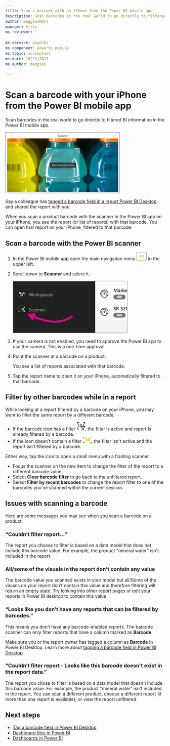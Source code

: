 ```yaml
---
title: Scan a barcode with an iPhone from the Power BI mobile app
description: Scan barcodes in the real world to go directly to filtered BI information in the Power BI mobile app.
author: maggiesMSFT
manager: kfile
ms.reviewer: ''

ms.service: powerbi
ms.component: powerbi-mobile
ms.topic: conceptual
ms.date: 10/13/2017
ms.author: maggies

---
```

# Scan a barcode with your iPhone from the Power BI mobile app
Scan barcodes in the real world to go directly to filtered BI information in the Power BI mobile app.

![](media/mobile-apps-scan-barcode-iphone/power-bi-barcode-scanner.png)

Say a colleague has [tagged a barcode field in a report Power BI Desktop](../../desktop-mobile-barcodes.md) and shared the report with you. 

When you scan a product barcode with the scanner in the Power BI app on your iPhone, you see the report (or list of reports) with that barcode. You can open that report on your iPhone, filtered to that barcode.

## Scan a barcode with the Power BI scanner
1. In the Power BI mobile app open the main navigation menu ![](media/mobile-apps-scan-barcode-iphone/pbi_iph_navmenu.png) in the upper left. 
2. Scroll down to **Scanner** and select it. 
   
    ![](media/mobile-apps-scan-barcode-iphone/power-bi-scanner.png)
3. If your camera is not enabled, you need to approve the Power BI app to use the camera. This is a one-time approval. 
4. Point the scanner at a barcode on a product. 
   
    You see a list of reports associated with that barcode.
5. Tap the report name to open it on your iPhone, automatically filtered to that barcode.

## Filter by other barcodes while in a report
While looking at a report filtered by a barcode on your iPhone, you may want to filter the same report by a different barcode.

* If the barcode icon has a filter ![](media/mobile-apps-scan-barcode-iphone/power-bi-barcode-filtered-icon-black.png), the filter is active and report Is already filtered by a barcode. 
* If the icon doesn’t contain a filter ![](media/mobile-apps-scan-barcode-iphone/power-bi-barcode-unfiltered-icon.png), the filter isn't active and the report isn’t filtered by a barcode. 

Either way, tap the icon to open a small menu with a floating scanner.

* Focus the scanner on the new item to change the filter of the report to a different barcode value. 
* Select **Clear barcode filter** to go back to the unfiltered report.
* Select **Filter by recent barcodes** to change the report filter to one of the barcodes you've scanned within the current session.

## Issues with scanning a barcode
Here are some messages you may see when you scan a barcode on a product.

### “Couldn’t filter report...”
The report you choose to filter is based on a data model that does not include this barcode value. For example, the product "mineral water" isn't included in the report.  

### All/some of the visuals in the report don’t contain any value
The barcode value you scanned exists in your model but all/Some of the visuals on your report don’t contain this value and therefore filtering will return an empty state. Try looking into other report pages or edit your reports in Power BI desktop to contain this value 

### “Looks like you don’t have any reports that can be filtered by barcodes.”
This means you don’t have any barcode-enabled reports. The barcode scanner can only filter reports that have a column marked as **Barcode**.  

Make sure you or the report owner has tagged a column as **Barcode** in Power BI Desktop. Learn more about [tagging a barcode field in Power BI Desktop](../../desktop-mobile-barcodes.md)

### “Couldn’t filter report - Looks like this barcode doesn't exist in the report data.”
The report you chose to filter is based on a data model that doesn't include this barcode value. For example, the product "mineral water" isn't included in the report. You can scan a different product, choose a different report (if more than one report is available), or view the report unfiltered. 

## Next steps
* [Tag a barcode field in Power BI Desktop](../../desktop-mobile-barcodes.md)
* [Dashboard tiles in Power BI](../../service-dashboard-tiles.md)
* [Dashboards in Power BI](../../service-dashboards.md)

